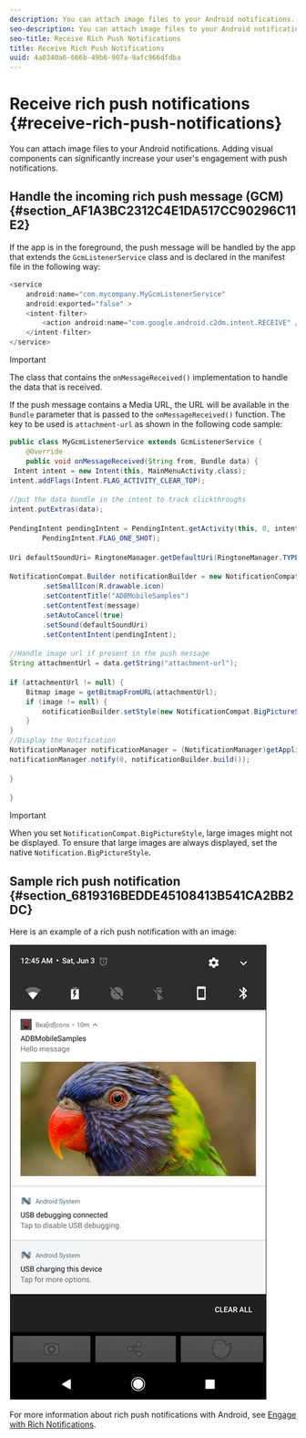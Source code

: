 ```yaml
---
description: You can attach image files to your Android notifications. Adding visual components can significantly increase your user's engagement with push notifications.
seo-description: You can attach image files to your Android notifications. Adding visual components can significantly increase your user's engagement with push notifications.
seo-title: Receive Rich Push Notifications
title: Receive Rich Push Notifications
uuid: 4a0340a6-666b-49b6-907a-9afc966dfdba
---
```


# Receive rich push notifications {#receive-rich-push-notifications}

You can attach image files to your Android notifications. Adding visual components can significantly increase your user's engagement with push notifications.

## Handle the incoming rich push message (GCM) {#section_AF1A3BC2312C4E1DA517CC90296C11E2}

If the app is in the foreground, the push message will be handled by the app that extends the `GcmListenerService` class and is declared in the manifest file in the following way: 

```java
<service 
    android:name="com.mycompany.MyGcmListenerService" 
    android:exported="false" > 
    <intent-filter> 
        <action android:name="com.google.android.c2dm.intent.RECEIVE" /> 
    </intent-filter> 
</service>
```

>[!IMPORTANT]
>
>The class that contains the `onMessageReceived()` implementation to handle the data that is received.

If the push message contains a Media URL, the URL will be available in the `Bundle` parameter that is passed to the `onMessageReceived()` function. The key to be used is `attachment-url` as shown in the following code sample: 

```java
public class MyGcmListenerService extends GcmListenerService { 
    @Override 
    public void onMessageReceived(String from, Bundle data) { 
 Intent intent = new Intent(this, MainMenuActivity.class); 
intent.addFlags(Intent.FLAG_ACTIVITY_CLEAR_TOP); 
 
//put the data bundle in the intent to track clickthroughs 
intent.putExtras(data); 
 
PendingIntent pendingIntent = PendingIntent.getActivity(this, 0, intent, 
        PendingIntent.FLAG_ONE_SHOT); 
 
Uri defaultSoundUri= RingtoneManager.getDefaultUri(RingtoneManager.TYPE_NOTIFICATION); 
 
NotificationCompat.Builder notificationBuilder = new NotificationCompat.Builder(this) 
        .setSmallIcon(R.drawable.icon) 
        .setContentTitle("ADBMobileSamples") 
        .setContentText(message) 
        .setAutoCancel(true) 
        .setSound(defaultSoundUri) 
        .setContentIntent(pendingIntent); 
 
//Handle image url if present in the push message 
String attachmentUrl = data.getString("attachment-url"); 
 
if (attachmentUrl != null) { 
    Bitmap image = getBitmapFromURL(attachmentUrl); 
    if (image != null) { 
        notificationBuilder.setStyle(new NotificationCompat.BigPictureStyle().bigPicture(image)); 
    } 
} 
//Display the Notification 
NotificationManager notificationManager = (NotificationManager)getApplicationContext().getSystemService(Context.NOTIFICATION_SERVICE); 
notificationManager.notify(0, notificationBuilder.build()); 
 
} 
 
}
```

>[!IMPORTANT]
>
>When you set `NotificationCompat.BigPictureStyle`, large images might not be displayed. To ensure that large images are always displayed, set the native `Notification.BigPictureStyle`.

## Sample rich push notification {#section_6819316BEDDE45108413B541CA2BB2DC}

Here is an example of a rich push notification with an image:

![](assets/rich-push-notification_example.png)

For more information about rich push notifications with Android, see [Engage with Rich Notifications](https://developer.android.com/distribute/best-practices/engage/rich-notifications.html). 
